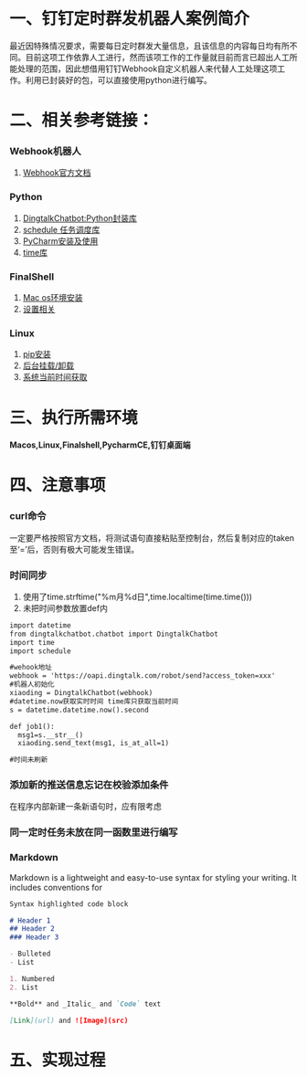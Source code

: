 # 一、钉钉定时群发机器人案例简介

最近因特殊情况要求，需要每日定时群发大量信息，且该信息的内容每日均有所不同。目前这项工作依靠人工进行，然而该项工作的工作量就目前而言已超出人工所能处理的范围，因此想借用钉钉Webhook自定义机器人来代替人工处理这项工作。利用已封装好的包，可以直接使用python进行编写。
# 二、相关参考链接：
### Webhook机器人
1. [Webhook官方文档](https://ding-doc.dingtalk.com/doc#/serverapi2/qf2nxq) 

### Python
1. [DingtalkChatbot:Python封装库](https://github.com/yzakzero/DingtalkChatbot)
2. [schedule 任务调度库](https://www.cnblogs.com/wanglinjie/p/9286338.html)
3. [PyCharm安装及使用](https://blog.csdn.net/qq_40130759/article/details/79421242)
4. [time库](https://www.runoob.com/python/python-date-time.html)
### FinalShell
1. [Mac os环境安装](https://blog.csdn.net/iamlihongwei/article/details/96835576)
2. [设置相关](https://jingyan.baidu.com/article/11c17a2cfff2eaf447e39d7c.html)

### Linux
1. [pip安装](https://www.cnblogs.com/zhongyehai/p/10619917.html)
2. [后台挂载/卸载](https://blog.csdn.net/yongh701/article/details/78378041)
3. [系统当前时间获取](https://blog.csdn.net/m0_37556444/article/details/82910532)

# 三、执行所需环境
#### Macos,Linux,Finalshell,PycharmCE,钉钉桌面端

# 四、注意事项
### curl命令
一定要严格按照官方文档，将测试语句直接粘贴至控制台，然后复制对应的taken至‘=’后，否则有极大可能发生错误。




### 时间同步
1. 使用了time.strftime("%m月%d日",time.localtime(time.time()))
2. 未把时间参数放置def内
```markdown
import datetime
from dingtalkchatbot.chatbot import DingtalkChatbot
import time
import schedule

#wehook地址
webhook = 'https://oapi.dingtalk.com/robot/send?access_token=xxx'
#机器人初始化
xiaoding = DingtalkChatbot(webhook)
#datetime.now获取实时时间 time库只获取当前时间
s = datetime.datetime.now().second

def job1():
  msg1=s.__str__()
  xiaoding.send_text(msg1, is_at_all=1)

#时间未刷新
```
### 添加新的推送信息忘记在校验添加条件
在程序内部新建一条新语句时，应有限考虑

### 同一定时任务未放在同一函数里进行编写


### Markdown

Markdown is a lightweight and easy-to-use syntax for styling your writing. It includes conventions for

```markdown
Syntax highlighted code block

# Header 1
## Header 2
### Header 3

- Bulleted
- List

1. Numbered
2. List

**Bold** and _Italic_ and `Code` text

[Link](url) and ![Image](src)
```
# 五、实现过程


